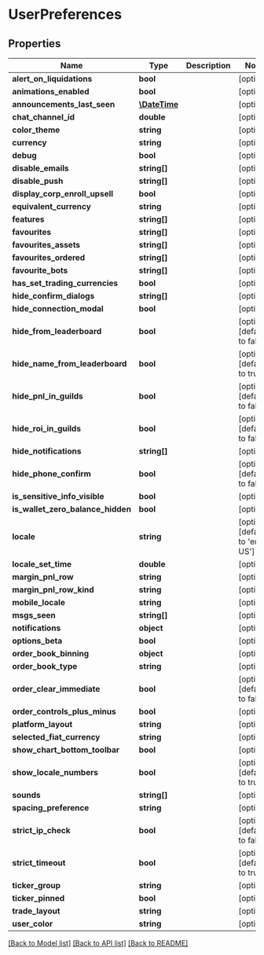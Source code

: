 # UserPreferences

## Properties
Name | Type | Description | Notes
------------ | ------------- | ------------- | -------------
**alert_on_liquidations** | **bool** |  | [optional] 
**animations_enabled** | **bool** |  | [optional] 
**announcements_last_seen** | [**\DateTime**](\DateTime.md) |  | [optional] 
**chat_channel_id** | **double** |  | [optional] 
**color_theme** | **string** |  | [optional] 
**currency** | **string** |  | [optional] 
**debug** | **bool** |  | [optional] 
**disable_emails** | **string[]** |  | [optional] 
**disable_push** | **string[]** |  | [optional] 
**display_corp_enroll_upsell** | **bool** |  | [optional] 
**equivalent_currency** | **string** |  | [optional] 
**features** | **string[]** |  | [optional] 
**favourites** | **string[]** |  | [optional] 
**favourites_assets** | **string[]** |  | [optional] 
**favourites_ordered** | **string[]** |  | [optional] 
**favourite_bots** | **string[]** |  | [optional] 
**has_set_trading_currencies** | **bool** |  | [optional] 
**hide_confirm_dialogs** | **string[]** |  | [optional] 
**hide_connection_modal** | **bool** |  | [optional] 
**hide_from_leaderboard** | **bool** |  | [optional] [default to false]
**hide_name_from_leaderboard** | **bool** |  | [optional] [default to true]
**hide_pnl_in_guilds** | **bool** |  | [optional] [default to false]
**hide_roi_in_guilds** | **bool** |  | [optional] [default to false]
**hide_notifications** | **string[]** |  | [optional] 
**hide_phone_confirm** | **bool** |  | [optional] [default to false]
**is_sensitive_info_visible** | **bool** |  | [optional] 
**is_wallet_zero_balance_hidden** | **bool** |  | [optional] 
**locale** | **string** |  | [optional] [default to 'en-US']
**locale_set_time** | **double** |  | [optional] 
**margin_pnl_row** | **string** |  | [optional] 
**margin_pnl_row_kind** | **string** |  | [optional] 
**mobile_locale** | **string** |  | [optional] 
**msgs_seen** | **string[]** |  | [optional] 
**notifications** | **object** |  | [optional] 
**options_beta** | **bool** |  | [optional] 
**order_book_binning** | **object** |  | [optional] 
**order_book_type** | **string** |  | [optional] 
**order_clear_immediate** | **bool** |  | [optional] [default to false]
**order_controls_plus_minus** | **bool** |  | [optional] 
**platform_layout** | **string** |  | [optional] 
**selected_fiat_currency** | **string** |  | [optional] 
**show_chart_bottom_toolbar** | **bool** |  | [optional] 
**show_locale_numbers** | **bool** |  | [optional] [default to true]
**sounds** | **string[]** |  | [optional] 
**spacing_preference** | **string** |  | [optional] 
**strict_ip_check** | **bool** |  | [optional] [default to false]
**strict_timeout** | **bool** |  | [optional] [default to true]
**ticker_group** | **string** |  | [optional] 
**ticker_pinned** | **bool** |  | [optional] 
**trade_layout** | **string** |  | [optional] 
**user_color** | **string** |  | [optional] 

[[Back to Model list]](../README.md#documentation-for-models) [[Back to API list]](../README.md#documentation-for-api-endpoints) [[Back to README]](../README.md)


